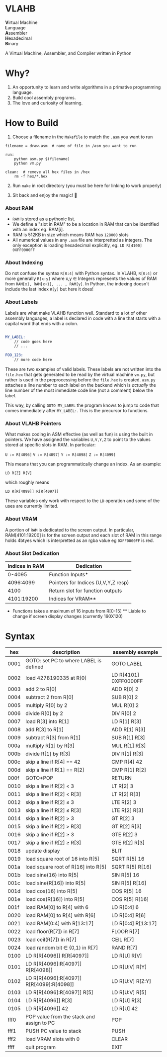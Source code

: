 # VLAHB
**V**irtual Machine <br>
**L**anguage <br>
**A**ssembler <br>
**H**exadecimal <br>
**B**inary <br>

A Virtual Machine, Assembler, and Compiler written in Python


<!-- Some features...

- original processor design
- peep hole optimizer with unrolling loops
- statically linked
- screen display -->


# Why?

1. An opportunity to learn and write algorithms in a primative programming language.
2. Build cool assembly programs.
3. The love and curiosity of learning.

# How to Build
1. Choose a filename in the `Makefile` to match the `.asm` you want to run

```
filename = draw.asm  # name of file in /asm you want to run

run:
	python asm.py $(filename)
	python vm.py

clean:  # remove all hex files in /hex
	rm -f hex/*.hex

```

2. Run `make` in root directory (you must be here for linking to work properly)

3. Sit back and enjoy the magic! :tada:


### About RAM

- `RAM` is stored as a pythonic list.
- We define a "slot in RAM" to be a location in RAM that can be identified with an index eg. RAM[i].
- RAM is 512KB in size which means RAM has `128000` slots
- All numerical values in any `.asm` file are interpretted as integers. The only exception is loading hexadecimal explicitly, eg. `LD R[4100] 0XFF0000FF`

### About Indexing
Do not confuse the syntax `R[0:4]` with Python syntax. In VLAHB, `R[0:4]` or more generally `R[x:y]` where x,y $\in$ Integers represents the values of RAM from `RAM[x], RAM[x+1], ... , RAM[y]`. In Python, the indexing doesn't include the last index `R[y]` but here it does!

### About Labels
Labels are what make VLAHB function well. Standard to a lot of other assembly languages, a label is declared in code with a line that starts with a capital word that ends with a colon.

```asm

MY_LABEL:
	// code goes here
	// ...

FOO_123:
	// more code here

```

These are two examples of valid labels. These labels are not written into the `file.hex` that gets generated to be read by the virtual machine `vm.py`, but rather is used in the preprocessing before the `file.hex` is created. `asm.py` attaches a line number to each label on the backend which is _actually_ the line number of the most immediate code line (not a comment) below the label.

This way, by calling `GOTO MY_LABEL` the program knows to jump to code that comes immediately after `MY_LABEL:`. This is the precursor to functions.

### About VLAHB Pointers
What makes coding in ASM effective (as well as fun) is using the built in pointers. We have assigned the variables `U,V,Y,Z` to point to the values stored at specific slots in RAM. In particular:

`U := R[4096]`
`V := R[4097]`
`Y := R[4098]`
`Z := R[4099]`


This means that you can programmatically change an index. As an example:

`LD R[Z] R[V]`<br>

which roughly means

`LD R[R[4099]] R[R[4097]]`<br>

These variables only work with respect to the `LD` operation and some of the uses are currently limited.

### About VRAM

A portion of `RAM` is dedicated to the screen output. In particular, RAM[4101:19200] is for the screen output and each slot of RAM in this range holds 4btyes which is interpretted as an rgba value eg `0XFF0000FF` is red.


### About Slot Dedication

| Indices in RAM  | Dedication |
| ------------- |----------------|
| 0-4095  | Function Inputs*  |
| 4096:4099  | Pointers for Indices (U,V,Y,Z resp)  |
| 4100    | Return slot for function outputs |
| 4101:19200 | Indices for VRAM** |

* Functions takes a maximum of 16 inputs from R[0-15]
** Liable to change if screen display changes (currently 160X120)

# Syntax

| hex    | description                             |   assembly example     |
|--------|-----------------------------------------|------------------------|
| 0001   | GOTO: set PC to where LABEL is defined                | GOTO LABEL         |       
| 0002   | load 4278190335 at R[0] | LD R[4101] 0XFF0000FF           |       
| 0003   | add 2 to R[0]                              | ADD R[0] 2            |
| 0004   | subtract 2 from R[0]                         | SUB R[0] 2          |       
| 0005   | multiply R[0] by 2                         | MUL R[0] 2         |       
| 0006   | divide R[0] by 2                           |  DIV R[0] 2         |       
| 0007   | load R[3] into R[1]              | LD R[1] R[3]          |       
| 0008   | add R[3] to R[1]                | ADD R[1] R[3]          |       
| 0009   | subtract R[3] from R[1]           | SUB R[1] R[3]          |       
| 000a   | multiply R[1] by R[3]           | MUL R[1] R[3]          |       
| 000b   | divide R[1] by R[3]             | DIV R[1] R[3]          |       
| 000c   | skip a line if R[4] == 42  |   CMP R[4] 42        | 
| 000d   | skip a line if R[1] == R[2]  | CMP R[1] R[2]          |       
| 000f   | GOTO+POP                         | RETURN                 |       
| 0010   | skip a line if R[2] < 3  | LT R[2] 3          |       
| 0011   | skip a line if R[2] < R[3]  | LT R[2] R[3]          |       
| 0012   | skip a line if R[2] ≤ 3  | LTE R[2] 3          |       
| 0013   | skip a line if R[2] ≤ R[3]  | LTE R[2] R[3]          |       
| 0014   | skip a line if R[2] > 3  | GT R[2] 3          |       
| 0015   | skip a line if R[2] > R[3]  | GT R[2] R[3]          |       
| 0016   | skip a line if R[2] ≥ 3  | GTE R[2] 3          |       
| 0017   | skip a line if R[2] ≥ R[3]  | GTE R[2] R[3]          |       
| 0018   | update display  | BLIT     |       
| 0019   | load square root of 16 into R[5]  | SQRT R[5] 16         |       
| 001a   | load square root of R[16] into R[5]  | SQRT R[5] R[16]          |       
| 001b   | load sine(16) into R[5]  | SIN R[5] 16         |       
| 001c   | load sine(R[16]) into R[5]  | SIN R[5] R[16]          |       
| 001d   | load cos(16) into R[5]  | COS R[5] 16         |       
| 001e   | load cos(R[16]) into R[5]   |   COS R[5] R[16]        |       
| 001f   | load RAM[0] to R[4] with 6                           | LD R[0:4] 6       |       
| 0020   | load RAM[0] to R[4] with R[6]                        | LD R[0:4] R[6]          |       
| 0021   | load RAM[0:4] with R[13:17]                          | LD R[0:4] R[13:17]          |
| 0022   | load floor(R[7]) in R[7]   | FLOOR R[7]  |
| 0023   | load ceil(R[7]) in R[7]   | CEIL R[7]  |
| 0024   | load random bit $\in$ {0,1} in R[7]   | RAND R[7]  |
| 0100   | LD R[R[4096]] R[R[4097]]                             | LD R[U] R[V]   |       
| 0101   | LD R[R[4096]:R[4097]] R[R[4098]]                     | LD R[U:V] R[Y]          |       
| 0102   | LD R[R[4096]:R[4097]] R[R[4099]:R[4098]]    | LD R[U:V] R[Z:Y]        |       
| 0103   | LD R[R[4096]:R[4097]] R[5]                   | LD R[U:V] R[5]         |       
| 0104   | LD R[R[4096]] R[3]                     | LD R[U] R[3]          |       
| 0105   | LD R[R[4096]] 42                      | LD R[U] 42      |
| fff0   | POP value from the stack and assign to PC   | POP  |
| fff1   | PUSH PC value to stack | PUSH  |
| fff2   | load VRAM slots with 0 | CLEAR | 
| ffff   | quit program      | EXIT         |       
